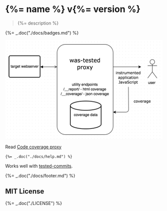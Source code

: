 # {%= name %} v{%= version %}

> {%= description %}

{%= _.doc("./docs/badges.md") %}

![overview](https://raw.githubusercontent.com/bahmutov/was-tested/master/images/was-tested-overview.png)

Read [Code coverage proxy](http://bahmutov.calepin.co/code-coverage-proxy.html)

```
{%= _.doc("./docs/help.md") %}
```

Works well with [tested-commits](https://github.com/bahmutov/tested-commits).

{%= _.doc("./docs/footer.md") %}

## MIT License

{%= _.doc("./LICENSE") %}
